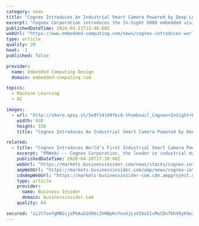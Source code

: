 ```yaml
---
category: news
title: "Cognex Introduces An Industrial Smart Camera Powered by Deep Learning"
excerpt: "Cognex Corporation introduces the In-Sight D900 embedded vision system. The In-Sight D900 features Cognex’s ViDi deep learning software inside an In-Sight industrial-grade smart camera. The system is designed to solve applications including, optical ..."
publishedDateTime: 2020-04-21T15:46:00Z
webUrl: "https://www.embedded-computing.com/news/cognex-introduces-world-s-first-industrial-smart-camera-powered-by-deep-learning"
type: article
quality: 39
heat: -1
published: false

provider:
  name: Embedded Computing Design
  domain: embedded-computing.com

topics:
  - Machine Learning
  - AI

images:
  - url: "http://share.opsy.st/5e9f14149fec8-thumbnail_Cognex+InSight+D900.jpg"
    width: 938
    height: 536
    title: "Cognex Introduces An Industrial Smart Camera Powered by Deep Learning"

related:
  - title: "Cognex Introduces World's First Industrial Smart Camera Powered by Deep Learning"
    excerpt: "PRWeb/ -- Cognex Corporation, the leader in industrial machine vision, introduces the In-Sight® D900 embedded vision system. A first-of-its-kind solution, the In-Sight D900 features Cognex's ViDiTM deep learning software inside an In-Sight industrial-grade smart camera."
    publishedDateTime: 2020-04-20T17:30:00Z
    webUrl: "https://markets.businessinsider.com/news/stocks/cognex-introduces-world-s-first-industrial-smart-camera-powered-by-deep-learning-1029108615"
    ampWebUrl: "https://markets.businessinsider.com/amp/news/cognex-introduces-world-s-first-industrial-smart-camera-powered-by-deep-learning-1029108615"
    cdnAmpWebUrl: "https://markets-businessinsider-com.cdn.ampproject.org/c/s/markets.businessinsider.com/amp/news/cognex-introduces-world-s-first-industrial-smart-camera-powered-by-deep-learning-1029108615"
    type: article
    provider:
      name: Business Insider
      domain: businessinsider.com
    quality: 64

secured: "xiJt7onYgMBGijaPkAuG1U96cZVHBpKvYouVjLx4I6uS1cMuCDo7bhV9yK9o3H9/IGXwsRoxNnKj0I7gSh2vgSPoUQLjjlW3+wB3l5hi+fjaIxhnH1eUqQX2sOTvwHfsCU+DMFJL2L1fEN1EtIh7mA5e83sVouIQS1IMbzm8vY4hq1ntZvmy9yJP/yJIneZk6bN0RfQPW0CV+d8GVqFi2hsg3hGczaxNXf3Y2d5o1zCGqhmtWDjtpSQtxoS1lMs9BV2D07aG68GNmRMqN0RlD5OjARufUPQza3HdQCyC+P0tAuP5jhXIYm1A2rnFaBA1;/stF4Vu0KQbeJbou99lEkA=="
---
```


